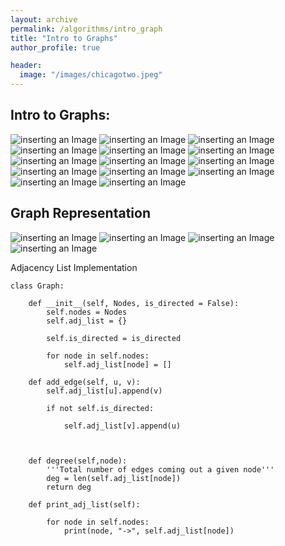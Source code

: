 ```yaml
---
layout: archive
permalink: /algorithms/intro_graph
title: "Intro to Graphs"
author_profile: true

header:
  image: "/images/chicagotwo.jpeg"
---
```


## Intro to Graphs:




![inserting an Image](/images/Graphs/intro/Page1.jpg)
![inserting an Image](/images/Graphs/intro/Page2.jpg)
![inserting an Image](/images/Graphs/intro/Page3.jpg)
![inserting an Image](/images/Graphs/intro/Page4.jpg)
![inserting an Image](/images/Graphs/intro/Page5.jpg)
![inserting an Image](/images/Graphs/intro/Page6.jpg)
![inserting an Image](/images/Graphs/intro/Page7.jpg)
![inserting an Image](/images/Graphs/intro/Page8.jpg)
![inserting an Image](/images/Graphs/intro/Page9.jpg)
![inserting an Image](/images/Graphs/intro/Page10.jpg)
![inserting an Image](/images/Graphs/intro/Page11.jpg)
![inserting an Image](/images/Graphs/intro/Page12.jpg)
![inserting an Image](/images/Graphs/intro/Page13.jpg)
![inserting an Image](/images/Graphs/intro/Page14.jpg)


## Graph Representation

![inserting an Image](/images/Graphs/other/Page1.jpg)
![inserting an Image](/images/Graphs/other/Page2.jpg)
![inserting an Image](/images/Graphs/other/Page3.jpg)
![inserting an Image](/images/Graphs/other/Page4.jpg)



Adjacency List Implementation

    class Graph:
        
        def __init__(self, Nodes, is_directed = False):
            self.nodes = Nodes
            self.adj_list = {}
            
            self.is_directed = is_directed
            
            for node in self.nodes:
                self.adj_list[node] = []
                
        def add_edge(self, u, v):
            self.adj_list[u].append(v)
            
            if not self.is_directed:
                
                self.adj_list[v].append(u)
            
            
        
        def degree(self,node):
            '''Total number of edges coming out a given node'''
            deg = len(self.adj_list[node])
            return deg
        
        def print_adj_list(self):
            
            for node in self.nodes:
                print(node, "->", self.adj_list[node])
        
        
              
            